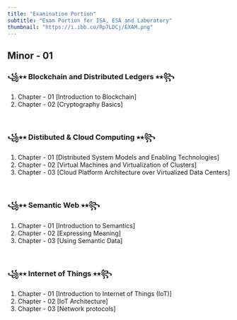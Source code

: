 ```yaml
---
title: "Examination Portion"
subtitle: "Exam Portion for ISA, ESA and Laboratory"
thumbnail: "https://i.ibb.co/Rp7LDCj/EXAM.png"
---
```


##  Minor - 01 

### ꧁⭑⭒ Blockchain and Distributed Ledgers ⭑⭒꧂

1. Chapter - 01 [Introduction to Blockchain]
2. Chapter - 02 [Cryptography Basics]

&nbsp;

### ꧁⭑⭒ Distibuted & Cloud Computing ⭑⭒꧂

1. Chapter - 01 [Distributed System Models and Enabling Technologies]
2. Chapter - 02 [Virtual Machines and Virtualization of Clusters]
3. Chapter - 03 [Cloud Platform Architecture over Virtualized Data Centers]

&nbsp;

### ꧁⭑⭒ Semantic Web ⭑⭒꧂

1. Chapter - 01 [Introduction to Semantics]
2. Chapter - 02 [Expressing Meaning]
3. Chapter - 03 [Using Semantic Data]

&nbsp;

### ꧁⭑⭒ Internet of Things ⭑⭒꧂

1. Chapter - 01 [Introduction to Internet of Things (IoT)]
2. Chapter - 02 [IoT Architecture]
3. Chapter - 03 [Network protocols]

&nbsp;

